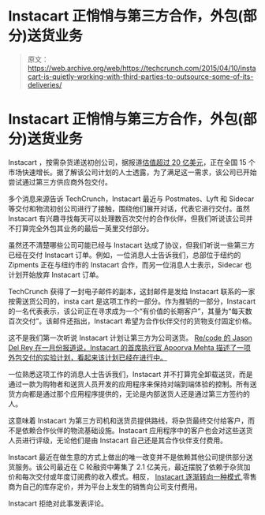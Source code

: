 # Instacart 正悄悄与第三方合作，外包(部分)送货业务

> 原文：<https://web.archive.org/web/https://techcrunch.com/2015/04/10/instacart-is-quietly-working-with-third-parties-to-outsource-some-of-its-deliveries/>

# Instacart 正悄悄与第三方合作，外包(部分)送货业务

Instacart ，按需杂货递送初创公司，据报道[估值超过 20 亿美元](https://web.archive.org/web/20230307195737/http://www.techmeme.com/141230/p4#a141230p4)，正在全国 15 个市场快速增长。据了解该公司计划的人士透露，为了满足这一需求，该公司已开始尝试通过第三方供应商外包交付。

多个消息来源告诉 TechCrunch，Instacart 最近与 Postmates、Lyft 和 Sidecar 等交付和物流初创公司进行了接触，围绕他们展开对话，代表它进行交付。虽然 Instacart 有兴趣寻找每天可以处理数百次交付的合作伙伴，但我们听说该公司并不打算完全外包其业务的最后一英里交付部分。

虽然还不清楚哪些公司可能已经与 Instacart 达成了协议，但我们听说一些第三方已经在交付 Instacart 订单。例如，一位消息人士告诉我们，总部位于纽约的 Zipments 正在与纽约市的 Instacart 合作，而另一位消息人士表示，Sidecar 也计划开始放弃 Instacart 订单。

TechCrunch 获得了一封电子邮件的副本，这封邮件是发给 Instacart 联系的一家按需送货公司的，insta cart 是这项工作的一部分。作为推销的一部分，Instacart 的一名代表表示，该公司正在寻求成为一个“有价值的长期客户”，其量为“每天数百次交付”。该邮件还指出，Instacart 希望为合作伙伴交付的货物支付固定价格。

这不是我们第一次听说 Instacart 计划让第三方为公司送货。 [Re/code 的 Jason Del Rey 在一月份报道说，Instacart 的首席执行官 Apoorva Mehta 描述了一项外包交付的实验计划，看起来该计划已经在进行中。](https://web.archive.org/web/20230307195737/http://recode.net/2015/01/12/instacart-confirms-220-million-investment-now-comes-the-hard-part/)

一位熟悉这项工作的消息人士告诉我们，Instacart 并不打算完全卸载送货，而是通过一款为购物者和送货人员开发的应用程序来保持对端到端体验的控制。所有送货方向都是通过那个应用程序提供的，无论是内部送货人还是通过第三方签约的人。

这意味着 Instacart 为第三方司机和送货员提供路线，将杂货最终交付给客户，而不是依赖合作伙伴的物流基础设施。Instacart 应用程序中的客户也会对这些送货人员进行评级，无论他们是由 Instacart 自己还是其合作伙伴支付费用。

Instacart 最近在做生意的方式上做出的唯一改变并不是依赖其他公司提供部分送货服务。该公司最近在 C 轮融资中筹集了 2.1 亿美元，最近摆脱了依赖于杂货加价和每次交付或年度订阅费的收入模式。相反， [Instacart 逐渐转向一种模式](https://web.archive.org/web/20230307195737/https://gigaom.com/2015/01/14/on-the-way-to-220m-in-funding-instacart-quietly-changed-its-business-model/),零售商为自己的库存定价，并为平台上发生的销售向公司支付费用。

Instacart 拒绝对此事发表评论。